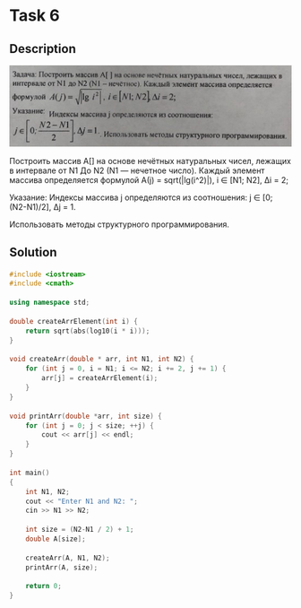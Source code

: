 # Task 6

## Description

![Description](6_description.png)

Построить массив А\[\] на основе нечётных натуральных чисел, лежащих в интервале от N1 До N2 (N1 — нечетное число). Каждый элемент массива определяется формулой А(j) = sqrt(|lg(i^2)|), i ∈ \[N1; N2\], Δi = 2;

Указание:
Индексы массива j определяются из соотношения:
j ∈ \[0; (N2-N1)/2\], Δj = 1.

Использовать методы структурного программирования.

## Solution

```C++
#include <iostream>
#include <cmath>

using namespace std;

double createArrElement(int i) {
    return sqrt(abs(log10(i * i)));
}

void createArr(double * arr, int N1, int N2) {
    for (int j = 0, i = N1; i <= N2; i += 2, j += 1) {
        arr[j] = createArrElement(i);
    }    
}

void printArr(double *arr, int size) {
    for (int j = 0; j < size; ++j) {
        cout << arr[j] << endl;
    }
}

int main()
{
    int N1, N2;
    cout << "Enter N1 and N2: ";
    cin >> N1 >> N2;

    int size = (N2-N1 / 2) + 1;
    double A[size];

    createArr(A, N1, N2);
    printArr(A, size);
    
    return 0;
}

```
